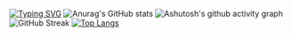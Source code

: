 [![Typing SVG](https://readme-typing-svg.demolab.com/?lines=欢迎来到Kittyyee的GitHub主页！🥰;😉开启新副本!✨)](https://git.io/typing-svg)
![Anurag's GitHub stats](https://github-readme-stats.vercel.app/api?username=Kittyyee-99&show_icons=true&theme=buefy)
![Ashutosh's github activity graph](https://github-readme-activity-graph.vercel.app/graph?username=Kittyyee-99&theme=material-palenight)
![GitHub Streak](https://streak-stats.demolab.com/?user=Kittyyee-99&theme=shadow-purple)
[![Top Langs](https://github-readme-stats.vercel.app/api/top-langs/?username=Kittyyee-99&layout=donut)](https://github.com/anuraghazra/github-readme-stats)
